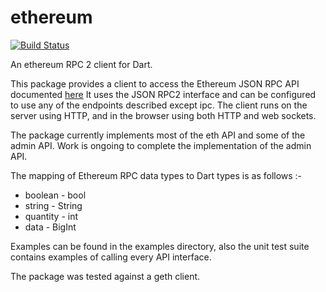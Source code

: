# ethereum
[![Build Status](https://travis-ci.org/shamblett/ethereum.svg?branch=master)](https://travis-ci.org/shamblett/ethereum)

An ethereum RPC 2 client for Dart.

This package provides a client to access the Ethereum JSON RPC API documented [here](https://github.com/ethereum/wiki/wiki/JSON-RPC)
It uses the JSON RPC2 interface and can be configured to use any of the endpoints described except ipc. The client runs on the server using HTTP, and in
the browser using both HTTP and web sockets.

The package currently implements most of the eth API and some of the admin API. 
Work is ongoing to complete the implementation of the admin API.

The mapping of Ethereum RPC data types to Dart types is as follows :-

* boolean   - bool 
* string    - String
* quantity  - int
* data      - BigInt

Examples can be found in the examples directory, also the unit test suite contains examples of calling every API interface.

The package was tested against a geth client.

